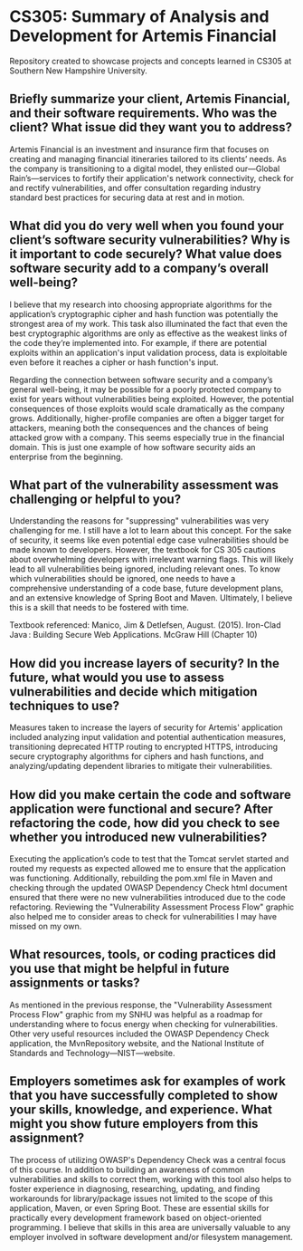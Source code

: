 # CS305: Summary of Analysis and Development for Artemis Financial
Repository created to showcase projects and concepts learned in CS305 at Southern New Hampshire University.

## Briefly summarize your client, Artemis Financial, and their software requirements. Who was the client? What issue did they want you to address?
Artemis Financial is an investment and insurance firm that focuses on creating and managing financial itineraries tailored to its clients’ needs. As the company is transitioning to a digital model, they enlisted our—Global Rain’s—services to fortify their application's network connectivity, check for and rectify vulnerabilities, and offer consultation regarding industry standard best practices for securing data at rest and in motion.   

## What did you do very well when you found your client’s software security vulnerabilities? Why is it important to code securely? What value does software security add to a company’s overall well-being?

I believe that my research into choosing appropriate algorithms for the application’s cryptographic cipher and hash function was potentially the strongest area of my work. This task also illuminated the fact that even the best cryptographic algorithms are only as effective as the weakest links of the code they’re implemented into. For example, if there are potential exploits within an application's input validation process, data is exploitable even before it reaches a cipher or hash function's input.

Regarding the connection between software security and a company’s general well-being, it may be possible for a poorly protected company to exist for years without vulnerabilities being exploited. However, the potential consequences of those exploits would scale dramatically as the company grows. Additionally, higher-profile companies are often a bigger target for attackers, meaning both the consequences and the chances of being attacked grow with a company. This seems especially true in the financial domain. This is just one example of how software security aids an enterprise from the beginning.  

## What part of the vulnerability assessment was challenging or helpful to you?

Understanding the reasons for "suppressing" vulnerabilities was very challenging for me. I still have a lot to learn about this concept. For the sake of security, it seems like even potential edge case vulnerabilities should be made known to developers. However, the textbook for CS 305 cautions about overwhelming developers with irrelevant warning flags. This will likely lead to all vulnerabilities being ignored, including relevant ones. To know which vulnerabilities should be ignored, one needs to have a comprehensive understanding of a code base, future development plans, and an extensive knowledge of Spring Boot and Maven. Ultimately, I believe this is a skill that needs to be fostered with time. 

Textbook referenced: Manico, Jim & Detlefsen, August. (2015). Iron-Clad Java : Building Secure Web Applications. McGraw Hill (Chapter 10)

## How did you increase layers of security? In the future, what would you use to assess vulnerabilities and decide which mitigation techniques to use?

Measures taken to increase the layers of security for Artemis' application included analyzing input validation and potential authentication measures, transitioning deprecated HTTP routing to encrypted HTTPS, introducing secure cryptography algorithms for ciphers and hash functions, and analyzing/updating dependent libraries to mitigate their vulnerabilities. 

## How did you make certain the code and software application were functional and secure? After refactoring the code, how did you check to see whether you introduced new vulnerabilities?
Executing the application’s code to test that the Tomcat servlet started and routed my requests as expected allowed me to ensure that the application was functioning. Additionally, rebuilding the pom.xml file in Maven and checking through the updated OWASP Dependency Check html document ensured that there were no new vulnerabilities introduced due to the code refactoring. Reviewing the "Vulnerability Assessment Process Flow" graphic also helped me to consider areas to check for vulnerabilities I may have missed on my own. 

## What resources, tools, or coding practices did you use that might be helpful in future assignments or tasks?
As mentioned in the previous response, the "Vulnerability Assessment Process Flow" graphic from my SNHU was helpful as a roadmap for understanding where to focus energy when checking for vulnerabilities. Other very useful resources included the OWASP Dependency Check application, the MvnRepository website, and the National Institute of Standards and Technology—NIST—website.

## Employers sometimes ask for examples of work that you have successfully completed to show your skills, knowledge, and experience. What might you show future employers from this assignment?

The process of utilizing OWASP's Dependency Check was a central focus of this course. In addition to building an awareness of common vulnerabilities and skills to correct them, working with this tool also helps to foster experience in diagnosing, researching, updating, and finding workarounds for library/package issues not limited to the scope of this application, Maven, or even Spring Boot. These are essential skills for practically every development framework based on object-oriented programming. I believe that skills in this area are universally valuable to any employer involved in software development and/or filesystem management. 
